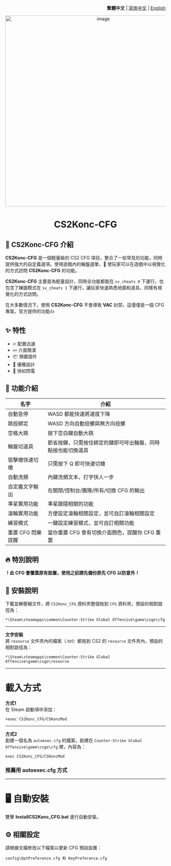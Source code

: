 <div align="right">

**繁體中文** | [简体中文](./README.zh-CN.md) | [English](./README.en.md)

</div>

<div align="center">
    <img src="https://github.com/Yunkong-ouo/CS2Konc_CFG/blob/main/github/image/ditou.jpg" alt="image" width="600">
</div>

<h1 align="center">CS2Konc-CFG</h1>

## 💼 CS2Konc-CFG 介紹
**CS2Konc-CFG** 是一個輕量級的 CS2 CFG 項目，整合了一些常見的功能，同時提供強大的自定義選項。使用遊戲內的輪盤選單，🚀 使玩家可以在遊戲中以視覺化的方式訪問 **CS2Konc-CFG** 的功能。

**CS2Konc-CFG** 主要是為輕量設計，同時全功能都能在 `sv_cheats 0` 下運行，也包含了練圖模式在 `sv_cheats 1` 下運行，讓玩家快速熟悉地圖和道具，同樣有視覺化的方式訪問。

在大多數情況下，使用 **CS2Konc-CFG** 不會導致 **VAC** 封禁。這僅僅是一個 CFG 專案。官方提供的功能👍

## ✨ 特性
- 🔥 配置迅速
- 💤 介面簡潔
- 📦 預置插件
- 🧹 優雅設計
- 🚀 快如閃電

## 📝 功能介紹
| 名字                      | 介紹                                   |
|------------------------- |----------------------------------------|
| 自動急停                  | WASD 都能快速將速度下降              |
| 跳投綁定                  | WASD 方向自動投擲與無方向投擲      |
| 空格大跳                  | 按下空白鍵自動大跳                    |
| 輪盤切道具                | 節省按鍵，只需按住綁定的鍵即可呼出輪盤，同時點按也能切換道具 |
| 狙擊槍快速切槍            | 只需按下 Q 即可快速切槍              |
| 自動洗頻                  | 內鍵洗頻文本，打字快人一步            |
| 自定義文字輸出            | 在關閉/控制台/團隊/所有/切換 CFG 的輸出 |
| 準星實用功能              | 準星跟隨相關的功能                    |
| 滾輪實用功能              | 方便設定滾輪相關設定，並可自訂滾輪相關設定 |
| 練習模式                  | 一鍵設定練習模式，並可自訂相關功能    |
| 重置 CFG 閃樂提醒         | 當你重置 CFG 會有切換介面顏色，提醒你 CFG 重置 |

## 🔥 特別說明
**！此 CFG 會覆蓋原有設置，使用之前請先備份原先 CFG 以防意外！**

## 🚀 安裝說明
下載並解壓縮文件，將 `CS2Konc_CFG` 資料夾整個拖到 `CFG` 資料夾，預設的相對路徑為：
```
*\Steam\steamapps\common\Counter-Strike Global Offensive\game\csgo\cfg
```

---

**文字安裝**<br>
將 `resource` 文件夾內的檔案（.txt）都拖到 CS2 的 `resource` 文件夾內，預設的相對路徑為：
```
*\Steam\steamapps\common\Counter-Strike Global Offensive\game\csgo\resource
```

---

<h1>載入方式</h1>

**方式1**  
在 Steam 啟動項中添加：
```
+exec CS2Konc_CFG/CSKoncMod
```

---

**方式2**  
創建一個名為 `autoexec.cfg` 的檔案，創建在 `Counter-Strike Global Offensive\game\csgo\cfg` 裡，內容為：
```
exec CS2Konc_CFG/CSKoncMod
```
### **推薦用 autoexec.cfg 方式**

---

<h1>🖥️ 自動安裝</h1>

雙擊 **InstallCS2Konc_CFG.bat** 進行自動安裝。

## ⚙️ 相關設定
請根據文檔修改以下檔案以更新 CFG 預設設置：
```
config\OptPreference.cfg 和 KeyPreference.cfg
```
